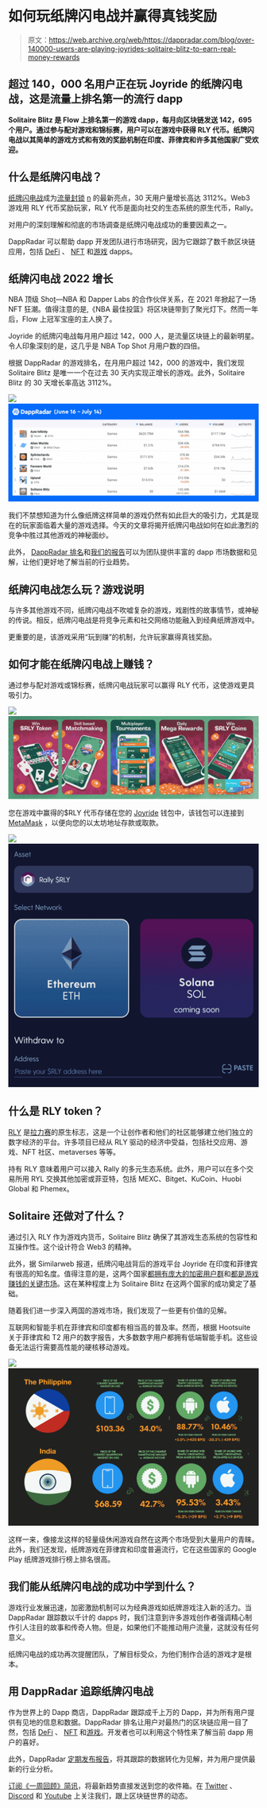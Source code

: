 # 如何玩纸牌闪电战并赢得真钱奖励

> 原文：<https://web.archive.org/web/https://dappradar.com/blog/over-140000-users-are-playing-joyrides-solitaire-blitz-to-earn-real-money-rewards>

## 超过 140，000 名用户正在玩 Joyride 的纸牌闪电战，这是流量上排名第一的流行 dapp

**Solitaire Blitz 是 Flow 上排名第一的游戏 dapp，每月向区块链发送 142，695 个用户。通过参与配对游戏和锦标赛，用户可以在游戏中获得 RLY 代币。纸牌闪电战以其简单的游戏方式和有效的奖励机制在印度、菲律宾和许多其他国家广受欢迎。**

## 什么是纸牌闪电战？

[纸牌闪电战](https://web.archive.org/web/20220816013014/https://dappradar.com/flow/games/solitaire-blitz)成为[流量封锁](https://web.archive.org/web/20220816013014/https://dappradar.com/rankings/protocol/flow) [n](https://web.archive.org/web/20220816013014/https://dappradar.com/rankings/protocol/flow) 的最新亮点，30 天用户量增长高达 3112%。Web3 游戏用 RLY 代币奖励玩家，RLY 代币是面向社交的生态系统的原生代币，Rally。

对用户的深刻理解和彻底的市场调查是纸牌闪电战成功的重要因素之一。

DappRadar 可以帮助 dapp 开发团队进行市场研究，因为它跟踪了数千款区块链应用，包括 [DeFi](https://web.archive.org/web/20220816013014/https://dappradar.com/defi) 、 [NFT](https://web.archive.org/web/20220816013014/http://nfts/) 和[游戏](https://web.archive.org/web/20220816013014/https://dappradar.com/rankings/category/games) dapps。

## 纸牌闪电战 2022 增长

NBA 顶级 Sho[t](https://web.archive.org/web/20220816013014/https://dappradar.com/flow/collectibles/nba-topshot)—NBA 和 Dapper Labs 的合作伙伴关系，在 2021 年掀起了一场 NFT 狂潮。值得注意的是,《NBA 最佳投篮》将区块链带到了聚光灯下。然而一年后，Flow 上冠军宝座的主人换了。

Joyride 的纸牌闪电战每月用户超过 142，000 人，是流量区块链上的最新明星。令人印象深刻的是，这几乎是 NBA Top Shot 月用户数的四倍。

根据 DappRadar 的游戏排名，在月用户超过 142，000 的游戏中，我们发现 Solitaire Blitz 是唯一一个在过去 30 天内实现正增长的游戏。此外，Solitaire Blitz 的 30 天增长率高达 3112%。

![](img/f1af78b722299d6c798a850bf5ef85cc.png)![Solitaire Blitz growth in June 2022 DappRadar](img/3d175ac895c3ce788df38144db5bdf19.png)

我们不禁想知道为什么像纸牌这样简单的游戏仍然有如此巨大的吸引力，尤其是现在的玩家面临着大量的游戏选择。今天的文章将揭开纸牌闪电战如何在如此激烈的竞争中胜过其他游戏的神秘面纱。

此外， [DappRadar 排名](https://web.archive.org/web/20220816013014/https://dappradar.com/rankings)和[我们的报告](https://web.archive.org/web/20220816013014/https://dappradar.com/reports)可以为团队提供丰富的 dapp 市场数据和见解，让他们更好地了解当前的行业趋势。

## 纸牌闪电战怎么玩？游戏说明

与许多其他游戏不同，纸牌闪电战不吹嘘复杂的游戏，戏剧性的故事情节，或神秘的传说。相反，纸牌闪电战是将竞争元素和社交网络功能融入到经典纸牌游戏中。

更重要的是，该游戏采用“玩到赚”的机制，允许玩家赢得真钱奖励。

## 如何才能在纸牌闪电战上赚钱？

通过参与配对游戏或锦标赛，纸牌闪电战玩家可以赢得 RLY 代币，这使游戏更具吸引力。

![](img/fac5d423c5b2602a0adbd1f8fc3f1eaf.png)![How to make money on Solitaire Blitz](img/4b5526e13158038af3b41f9df9fe3160.png)

您在游戏中赢得的$RLY 代币存储在您的 [Joyride](https://web.archive.org/web/20220816013014/https://wallet.onjoyride.com/) 钱包中，该钱包可以连接到 [MetaMask](https://web.archive.org/web/20220816013014/https://dappradar.com/blog/what-is-metamask) ，以便向您的以太坊地址存款或取款。

![](img/9b0934e3246c716c5d3b9ae2c58b5a6e.png)![Widrawal RLY tokens on Solitaire Blitz](img/6cbfae6ddc8891312b6c7bace072866f.png)

## 什么是 RLY token？

[RLY](https://web.archive.org/web/20220816013014/https://www.coingecko.com/en/coins/rally) 是[拉力赛](https://web.archive.org/web/20220816013014/https://rally.io/)的原生标志，这是一个让创作者和他们的社区能够建立他们独立的数字经济的平台。许多项目已经从 RLY 驱动的经济中受益，包括社交应用、游戏、NFT 社区、metaverses 等等。

持有 RLY 意味着用户可以接入 Rally 的多元生态系统。此外，用户可以在多个交易所用 RYL 交换其他加密或菲亚特，包括 MEXC、Bitget、KuCoin、Huobi Global 和 Phemex。

## Solitaire 还做对了什么？

通过引入 RLY 作为游戏内货币，Solitaire Blitz 确保了其游戏生态系统的包容性和互操作性。这个设计符合 Web3 的精神。

此外，据 Similarweb 报道，纸牌闪电战背后的游戏平台 Joyride 在印度和菲律宾有很高的知名度。值得注意的是，这两个国家[都拥有庞大的加密用户群](/web/20220816013014/https://dappradar.com/blog/behavior-report-macroeconomic-events-accelerate-crypto-adoption-and-regulations/)和[都是游戏赚钱的关键市场](/web/20220816013014/https://dappradar.com/blog/blockchain-behavior-report-interest-in-the-metaverse-and-play-to-earn-booming-in-asia/)。这在某种程度上为 Solitaire Blitz 在这两个国家的成功奠定了基础。

随着我们进一步深入两国的游戏市场，我们发现了一些更有价值的见解。

互联网和智能手机在菲律宾和印度都有相当高的普及率。然而，根据 Hootsuite 关于菲律宾和 T2 用户的数字报告，大多数数字用户都拥有低端智能手机。这些设备无法运行需要高性能的硬核移动游戏。

![](img/a7758f95888ea5c65667b8551546f7d0.png)![Who plays Solitaire Blitz](img/5c86149e6b65e900afeaf9bfc336f34c.png)

这样一来，像接龙这样的轻量级休闲游戏自然在这两个市场受到大量用户的青睐。此外，我们还发现，纸牌游戏在菲律宾和印度普遍流行，它在这些国家的 Google Play 纸牌游戏排行榜上排名很高。

## 我们能从纸牌闪电战的成功中学到什么？

游戏行业发展迅速，加密激励机制可以为经典游戏如纸牌游戏注入新的活力。当 DappRadar 跟踪数以千计的 dapps 时，我们注意到许多游戏创作者强调精心制作引人注目的故事和传奇人物。但是，如果他们不能推动用户流量，这就没有任何意义。

纸牌闪电战的成功再次提醒团队，了解目标受众，为他们制作合适的游戏才是根本。

## 用 DappRadar 追踪纸牌闪电战

作为世界上的 Dapp 商店，DappRadar 跟踪成千上万的 Dapp，并为所有用户提供有见地的信息和数据。DappRadar 排名让用户对最热门的区块链应用一目了然，包括 [DeFi](https://web.archive.org/web/20220816013014/https://dappradar.com/defi) 、 [NFT](https://web.archive.org/web/20220816013014/http://nfts/) 和[游戏](https://web.archive.org/web/20220816013014/https://dappradar.com/rankings/category/games)。开发者也可以利用这个特性来了解当前 dapp 用户的喜好。

此外，DappRadar [定期发布报告](https://web.archive.org/web/20220816013014/https://dappradar.com/blog/category/reports)，将其跟踪的数据转化为见解，并为用户提供最新的行业分析。

[订阅《一周回顾》简讯](https://web.archive.org/web/20220816013014/https://dappradar.com/blog/)，将最新趋势直接发送到您的收件箱。在 [Twitter](https://web.archive.org/web/20220816013014/https://twitter.com/dappradar) 、 [Discord](https://web.archive.org/web/20220816013014/https://discord.gg/4ybbssrHkm) 和 [Youtube](https://web.archive.org/web/20220816013014/https://www.youtube.com/c/DappRadar) 上关注我们，跟上区块链世界的动态。